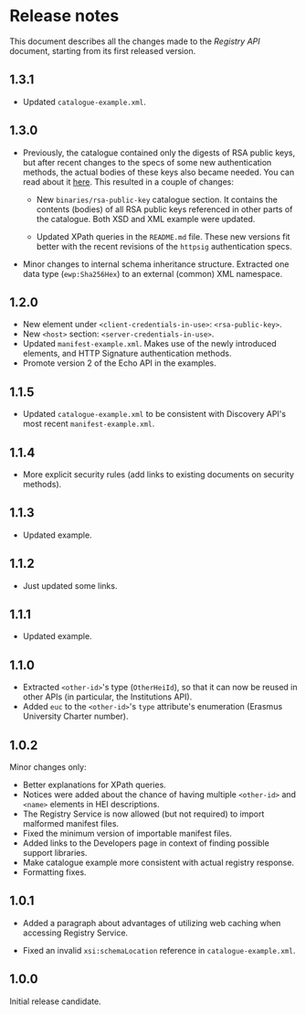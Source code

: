 Release notes
=============

This document describes all the changes made to the *Registry API* document,
starting from its first released version.


1.3.1
-----

* Updated `catalogue-example.xml`.


1.3.0
-----

* Previously, the catalogue contained only the digests of RSA public keys, but
  after recent changes to the specs of some new authentication methods, the
  actual bodies of these keys also became needed. You can read about it
  [here](https://github.com/erasmus-without-paper/ewp-specs-sec-cliauth-httpsig/issues/1).
  This resulted in a couple of changes:

  - New `binaries/rsa-public-key` catalogue section. It contains the contents
    (bodies) of all RSA public keys referenced in other parts of the catalogue.
    Both XSD and XML example were updated.

  - Updated XPath queries in the `README.md` file. These new versions fit
    better with the recent revisions of the `httpsig` authentication specs.

* Minor changes to internal schema inheritance structure. Extracted one data
  type (`ewp:Sha256Hex`) to an external (common) XML namespace.


1.2.0
-----

* New element under `<client-credentials-in-use>`: `<rsa-public-key>`.
* New `<host>` section: `<server-credentials-in-use>`.
* Updated `manifest-example.xml`. Makes use of the newly introduced elements,
  and HTTP Signature authentication methods.
* Promote version 2 of the Echo API in the examples.


1.1.5
-----

* Updated `catalogue-example.xml` to be consistent with Discovery API's most
  recent `manifest-example.xml`.


1.1.4
-----

* More explicit security rules (add links to existing documents on security
  methods).


1.1.3
-----

* Updated example.


1.1.2
-----

* Just updated some links.


1.1.1
-----

* Updated example.


1.1.0
-----

* Extracted `<other-id>`'s type (`OtherHeiId`), so that it can now be reused in
  other APIs (in particular, the Institutions API).
* Added `euc` to the `<other-id>`'s `type` attribute's enumeration (Erasmus
  University Charter number).


1.0.2
-----

Minor changes only:

* Better explanations for XPath queries.
* Notices were added about the chance of having multiple `<other-id>` and
  `<name>` elements in HEI descriptions.
* The Registry Service is now allowed (but not required) to import malformed
  manifest files.
* Fixed the minimum version of importable manifest files.
* Added links to the Developers page in context of finding possible support
  libraries.
* Make catalogue example more consistent with actual registry response.
* Formatting fixes.


1.0.1
-----

* Added a paragraph about advantages of utilizing web caching when accessing
  Registry Service.

* Fixed an invalid `xsi:schemaLocation` reference in `catalogue-example.xml`.


1.0.0
-----

Initial release candidate.
